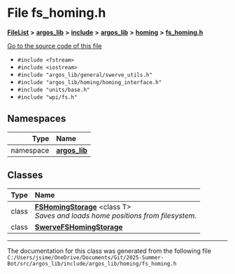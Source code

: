 

# File fs\_homing.h



[**FileList**](files.md) **>** [**argos\_lib**](dir_f9cbf5730473812e84551a5945ef39f8.md) **>** [**include**](dir_0330651415bf66743a1cd99e3d0db0bc.md) **>** [**argos\_lib**](dir_934baf9e7d2bb4710ca41f9f25ef3ea4.md) **>** [**homing**](dir_d41870077d9859a02d90bd74c6566322.md) **>** [**fs\_homing.h**](fs__homing_8h.md)

[Go to the source code of this file](fs__homing_8h_source.md)



* `#include <fstream>`
* `#include <iostream>`
* `#include "argos_lib/general/swerve_utils.h"`
* `#include "argos_lib/homing/homing_interface.h"`
* `#include "units/base.h"`
* `#include "wpi/fs.h"`













## Namespaces

| Type | Name |
| ---: | :--- |
| namespace | [**argos\_lib**](namespaceargos__lib.md) <br> |


## Classes

| Type | Name |
| ---: | :--- |
| class | [**FSHomingStorage**](classargos__lib_1_1_f_s_homing_storage.md) &lt;class T&gt;<br>_Saves and loads home positions from filesystem._  |
| class | [**SwerveFSHomingStorage**](classargos__lib_1_1_swerve_f_s_homing_storage.md) <br> |



















































------------------------------
The documentation for this class was generated from the following file `C:/Users/jsime/OneDrive/Documents/Git/2025-Summer-Bot/src/argos_lib/include/argos_lib/homing/fs_homing.h`

